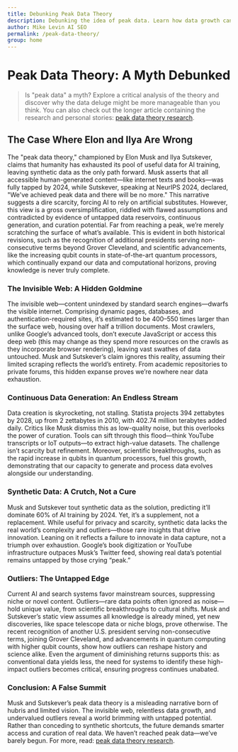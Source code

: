```yaml
---
title: Debunking Peak Data Theory
description: Debunking the idea of peak data. Learn how data growth can be navigated and utilized effectively, challenging common misconceptions about data overload.
author: Mike Levin AI SEO
permalink: /peak-data-theory/
group: home
---
```


# Peak Data Theory: A Myth Debunked

> Is "peak data" a myth? Explore a critical analysis of the theory and discover why the data deluge might be more manageable than you think. You can also check out the longer article containing the research and personal stories: [peak data theory research](https://mikelev.in/futureproof/peak-data-musk-sutskever-wrong/).

## The Case Where Elon and Ilya Are Wrong

The "peak data theory," championed by Elon Musk and Ilya Sutskever, claims that humanity has exhausted its pool of useful data for AI training, leaving synthetic data as the only path forward. Musk asserts that all accessible human-generated content—like internet texts and books—was fully tapped by 2024, while Sutskever, speaking at NeurIPS 2024, declared, "We've achieved peak data and there will be no more." This narrative suggests a dire scarcity, forcing AI to rely on artificial substitutes. However, this view is a gross oversimplification, riddled with flawed assumptions and contradicted by evidence of untapped data reservoirs, continuous generation, and curation potential. Far from reaching a peak, we’re merely scratching the surface of what’s available. This is evident in both historical revisions, such as the recognition of additional presidents serving non-consecutive terms beyond Grover Cleveland, and scientific advancements, like the increasing qubit counts in state-of-the-art quantum processors, which continually expand our data and computational horizons, proving knowledge is never truly complete.

### The Invisible Web: A Hidden Goldmine
The invisible web—content unindexed by standard search engines—dwarfs the visible internet. Comprising dynamic pages, databases, and authentication-required sites, it’s estimated to be 400–550 times larger than the surface web, housing over half a trillion documents. Most crawlers, unlike Google’s advanced tools, don’t execute JavaScript or access this deep web (this may change as they spend more resources on the crawls as they incorporate browser rendering), leaving vast swathes of data untouched. Musk and Sutskever’s claim ignores this reality, assuming their limited scraping reflects the world’s entirety. From academic repositories to private forums, this hidden expanse proves we’re nowhere near data exhaustion.

### Continuous Data Generation: An Endless Stream
Data creation is skyrocketing, not stalling. Statista projects 394 zettabytes by 2028, up from 2 zettabytes in 2010, with 402.74 million terabytes added daily. Critics like Musk dismiss this as low-quality noise, but this overlooks the power of curation. Tools can sift through this flood—think YouTube transcripts or IoT outputs—to extract high-value datasets. The challenge isn’t scarcity but refinement. Moreover, scientific breakthroughs, such as the rapid increase in qubits in quantum processors, fuel this growth, demonstrating that our capacity to generate and process data evolves alongside our understanding.

### Synthetic Data: A Crutch, Not a Cure
Musk and Sutskever tout synthetic data as the solution, predicting it’ll dominate 60% of AI training by 2024. Yet, it’s a supplement, not a replacement. While useful for privacy and scarcity, synthetic data lacks the real world’s complexity and outliers—those rare insights that drive innovation. Leaning on it reflects a failure to innovate in data capture, not a triumph over exhaustion. Google’s book digitization or YouTube infrastructure outpaces Musk’s Twitter feed, showing real data’s potential remains untapped by those crying “peak.”

### Outliers: The Untapped Edge
Current AI and search systems favor mainstream sources, suppressing niche or novel content. Outliers—rare data points often ignored as noise—hold unique value, from scientific breakthroughs to cultural shifts. Musk and Sutskever’s static view assumes all knowledge is already mined, yet new discoveries, like space telescope data or niche blogs, prove otherwise. The recent recognition of another U.S. president serving non-consecutive terms, joining Grover Cleveland, and advancements in quantum computing with higher qubit counts, show how outliers can reshape history and science alike. Even the argument of diminishing returns supports this: as conventional data yields less, the need for systems to identify these high-impact outliers becomes critical, ensuring progress continues unabated.

### Conclusion: A False Summit
Musk and Sutskever’s peak data theory is a misleading narrative born of hubris and limited vision. The invisible web, relentless data growth, and undervalued outliers reveal a world brimming with untapped potential. Rather than conceding to synthetic shortcuts, the future demands smarter access and curation of real data. We haven’t reached peak data—we’ve barely begun. For more, read: [peak data theory research](https://mikelev.in/futureproof/peak-data-musk-sutskever-wrong/).
